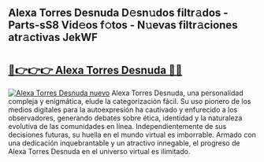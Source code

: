 ## Alexa Torres Desnuda D𝚎sn𝚞dos filtr𝚊dos - Parts-sS8 Vid𝚎os f𝚘tos - N𝚞evas filtr𝚊ciones atr𝚊ctivas JekWF

# <h2><a href="http://mb701u.tromn.icu/?c=Alexa+Torres+Desnuda">🔗👉👉👉 Alexa Torres Desnuda 🔗🔗</a></h2>

[![Alexa Torres Desnuda nuevo](https://i.imgur.com/pEAQMta.gif)](http://mb701u.tromn.icu/?c=Alexa+Torres+Desnuda)
Alexa Torres Desnuda, una personalidad compleja y enigmática, elude la categorización fácil. Su uso pionero de los medios digitales para la autoexpresión ha cautivado y enfurecido a los observadores, generando debates sobre ética, identidad y la naturaleza evolutiva de las comunidades en línea. Independientemente de sus decisiones futuras, su huella en el mundo virtual es imborrable. Armado con una dedicación inquebrantable y un atractivo innegable, el progreso de Alexa Torres Desnuda en el universo virtual es ilimitado.
